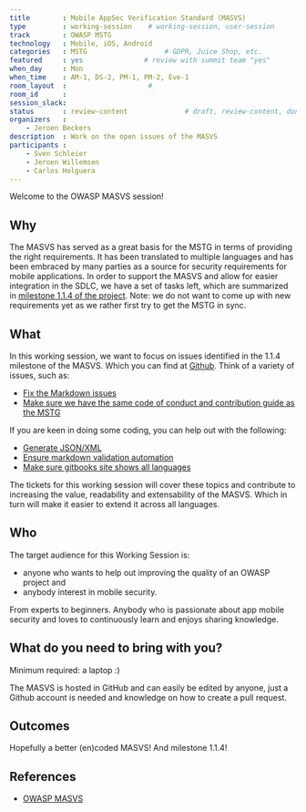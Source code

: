 ```yaml
---
title        : Mobile AppSec Verification Standard (MASVS)
type         : working-session    # working-session, user-session
track        : OWASP MSTG
technology   : Mobile, iOS, Android
categories   : MSTG                   # GDPR, Juice Shop, etc.
featured     : yes               # review with summit team "yes"
when_day     : Mon
when_time    : AM-1, DS-2, PM-1, PM-2, Eve-1
room_layout  :                    #
room_id      :
session_slack:
status       : review-content              # draft, review-content, done
organizers   : 
    - Jeroen Beckers
description  : Work on the open issues of the MASVS
participants :
    - Sven Schleier
    - Jeroen Willemsen
    - Carlos Holguera
---
```


Welcome to the OWASP MASVS session!

## Why

The MASVS has served as a great basis for the MSTG in terms of providing the right requirements. It has been translated to multiple languages and has been embraced by many parties as a source for security requirements for mobile applications.
In order to support the MASVS and allow for easier integration in the SDLC, we have a set of tasks left, which are summarized in [milestone 1.1.4 of the project](https://github.com/OWASP/owasp-masvs/milestone/3).
Note: we do not want to come up with new requirements yet as we rather first try to get the MSTG in sync.

## What

In this working session, we want to focus on issues identified in the 1.1.4 milestone of the MASVS. Which you can find at [Github](https://github.com/OWASP/owasp-masvs/milestone/3 "Milestone 1.1.4"). Think of a variety of issues, such as:

- [Fix the Markdown issues](https://github.com/OWASP/owasp-masvs/issues/211)
- [Make sure we have the same code of conduct and contribution guide as the MSTG](https://github.com/OWASP/owasp-masvs/issues/212)

If you are keen in doing some coding, you can help out with the following:

- [Generate JSON/XML](https://github.com/OWASP/owasp-masvs/issues/204)
- [Ensure markdown validation automation](https://github.com/OWASP/owasp-masvs/issues/211)
- [Make sure gitbooks site shows all languages](https://github.com/OWASP/owasp-masvs/issues/217)

The tickets for this working session will cover these topics and contribute to increasing the value, readability and extensability of the MASVS. Which in turn will make it easier to extend it across all languages.

## Who

The target audience for this Working Session is:

- anyone who wants to help out improving the quality of an OWASP project and
- anybody interest in mobile security.

From experts to beginners. Anybody who is passionate about app mobile security and loves to continuously learn and enjoys sharing knowledge.

## What do you need to bring with you?

Minimum required: a laptop :)

The MASVS is hosted in GitHub and can easily be edited by anyone, just a Github account is needed and knowledge on how to create a pull request.

## Outcomes

Hopefully a better (en)coded MASVS! And milestone 1.1.4!

## References

- [OWASP MASVS](https://github.com/OWASP/owasp-masvs)
